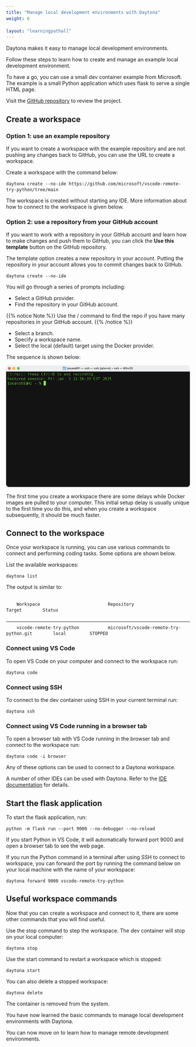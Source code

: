 ```yaml
---
title: "Manage local development environments with Daytona"
weight: 6

layout: "learningpathall"
---
```


Daytona makes it easy to manage local development environments. 

Follow these steps to learn how to create and manage an example local development environment.

To have a go, you can use a small dev container example from Microsoft. The example is a small Python application which uses flask to serve a single HTML page.

Visit the [GitHub repository](https://github.com/microsoft/vscode-remote-try-python) to review the project. 

## Create a workspace

### Option 1: use an example repository

If you want to create a workspace with the example repository and are not pushing any changes back to GitHub, you can use the URL to create a workspace.

Create a workspace with the command below:

```console
daytona create --no-ide https://github.com/microsoft/vscode-remote-try-python/tree/main
```

The workspace is created without starting any IDE. More information about how to connect to the workspace is given below. 

### Option 2: use a repository from your GitHub account

If you want to work with a repository in your GitHub account and learn how to make changes and push them to GitHub, you can click the **Use this template** button on the GitHub repository.

The template option creates a new repository in your account. Putting the repository in your account allows you to commit changes back to GitHub.

```console
daytona create --no-ide 
```

You will go through a series of prompts including:

- Select a GitHub provider.
- Find the repository in your GitHub account.

{{% notice Note %}}
Use the / command to find the repo if you have many repositories in your GitHub account.
{{% /notice %}}

- Select a branch.
- Specify a workspace name.
- Select the local (default) target using the Docker provider.

The sequence is shown below: 

![Create workspace #center](_images/local.gif)

The first time you create a workspace there are some delays while Docker images are pulled to your computer. This initial setup delay is usually unique to the first time you do this, and when you create a workspace subsequently, it should be much faster.

## Connect to the workspace

Once your workspace is running, you can use various commands to connect and performing coding tasks. Some options are shown below.

List the available workspaces:

```console
daytona list
```

The output is similar to:

```output

    Workspace                          Repository                                    Target        Status
    ─────────────────────────────────────────────────────────────────────────────────────────────────────────────
    vscode-remote-try-python           microsoft/vscode-remote-try-python.git        local         STOPPED

```

### Connect using VS Code

To open VS Code on your computer and connect to the workspace run:

```console
daytona code
```

### Connect using SSH

To connect to the dev container using SSH in your current terminal run:

```console
daytona ssh
```

### Connect using VS Code running in a browser tab

To open a browser tab with VS Code running in the browser tab and connect to the workspace run:

```console
daytona code -i browser
```

Any of these options can be used to connect to a Daytona workspace. 

A number of other IDEs can be used with Daytona. Refer to the [IDE documentation](https://www.daytona.io/docs/usage/ide/) for details. 

## Start the flask application

To start the flask application, run:

```console
python -m flask run --port 9000 --no-debugger --no-reload
```

If you start Python in VS Code, it will automatically forward port 9000 and open a browser tab to see the web page. 

If you run the Python command in a terminal after using SSH to connect to workspace, you can forward the port by running the command below on your local machine with the name of your workspace:

```console
daytona forward 9000 vscode-remote-try-python
```

## Useful workspace commands

Now that you can create a workspace and connect to it, there are some other commands that you will find useful.


Use the stop command to step the workspace. The dev container will stop on your local computer: 

```console
daytona stop 
```

Use the start command to restart a workspace which is stopped:

```console
daytona start
```

You can also delete a stopped workspace:

```console
daytona delete
```

The container is removed from the system.

You have now learned the basic commands to manage local development environments with Daytona. 

You can now move on to learn how to manage remote development environments.

